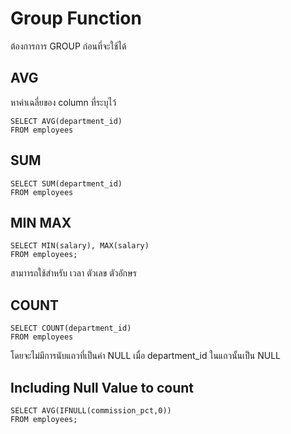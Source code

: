 # Group Function

ต้องการการ GROUP ก่อนที่จะใช้ได้

## AVG

หาค่าเฉลี่ยของ column ที่ระบุไว้

    SELECT AVG(department_id)
    FROM employees
## SUM
    SELECT SUM(department_id)
    FROM employees
## MIN MAX
    SELECT MIN(salary), MAX(salary)
    FROM employees;

สามาารถใช้สำหรับ เวลา ตัวเลข ตัวอักษร

## COUNT
    SELECT COUNT(department_id)
    FROM employees

โดยจะไม่มีการนับแถวที่เป็นค่า NULL เมื่อ department_id ในแถวนั้นเป็น NULL


## Including Null Value to count
    SELECT AVG(IFNULL(commission_pct,0))
    FROM employees;
